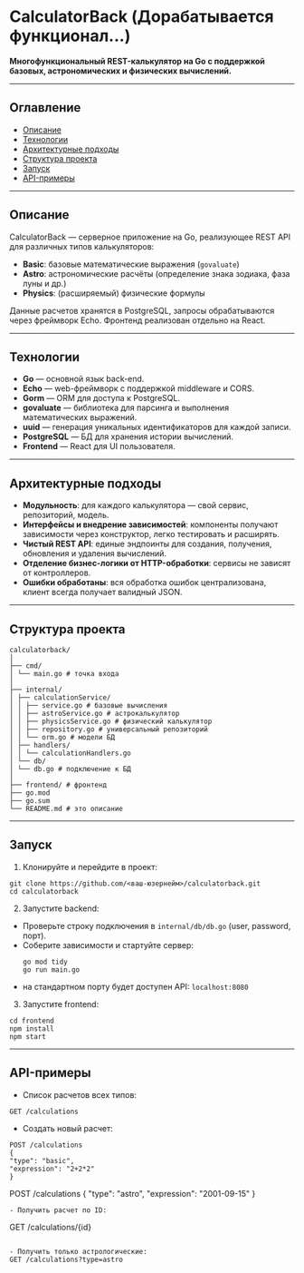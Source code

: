 # CalculatorBack (Дорабатывается функционал...)

**Многофункциональный REST-калькулятор на Go с поддержкой базовых, астрономических и физических вычислений.**

---

## Оглавление

- [Описание](#описание)
- [Технологии](#технологии)
- [Архитектурные подходы](#архитектурные-подходы)
- [Структура проекта](#структура-проекта)
- [Запуск](#запуск)
- [API-примеры](#api-примеры)

---

## Описание

CalculatorBack — серверное приложение на Go, реализующее REST API для различных типов калькуляторов:
- **Basic**: базовые математические выражения (`govaluate`)
- **Astro**: астрономические расчёты (определение знака зодиака, фаза луны и др.)
- **Physics**: (расширяемый) физические формулы

Данные расчетов хранятся в PostgreSQL, запросы обрабатываются через фреймворк Echo.
Фронтенд реализован отдельно на React.

---

## Технологии

- **Go** — основной язык back-end.
- **Echo** — web-фреймворк с поддержкой middleware и CORS.
- **Gorm** — ORM для доступа к PostgreSQL.
- **govaluate** — библиотека для парсинга и выполнения математических выражений.
- **uuid** — генерация уникальных идентификаторов для каждой записи.
- **PostgreSQL** — БД для хранения истории вычислений.
- **Frontend** — React для UI пользователя.

---

## Архитектурные подходы

- **Модульность**: для каждого калькулятора — свой сервис, репозиторий, модель.
- **Интерфейсы и внедрение зависимостей**: компоненты получают зависимости через конструктор, легко тестировать и расширять.
- **Чистый REST API**: единые эндпоинты для создания, получения, обновления и удаления вычислений.
- **Отделение бизнес-логики от HTTP-обработки**: сервисы не зависят от контроллеров.
- **Ошибки обработаны**: вся обработка ошибок централизована, клиент всегда получает валидный JSON.

---

## Структура проекта

```
calculatorback/
│
├── cmd/
│ └── main.go # точка входа
│
├── internal/
│ ├── calculationService/
│ │ ├── service.go # базовые вычисления
│ │ ├── astroService.go # астрокалькулятор
│ │ ├── physicsService.go # физический калькулятор
│ │ ├── repository.go # универсальный репозиторий
│ │ └── orm.go # модели БД
│ ├── handlers/
│ │ └── calculationHandlers.go
│ └── db/
│ └── db.go # подключение к БД
│
├── frontend/ # фронтенд
├── go.mod
├── go.sum
└── README.md # это описание
```

---

## Запуск

1. Клонируйте и перейдите в проект:
```
git clone https://github.com/<ваш-юзернейм>/calculatorback.git
cd calculatorback
```

2. Запустите backend:
- Проверьте строку подключения в `internal/db/db.go` (user, password, порт).
- Соберите зависимости и стартуйте сервер:
  ```
  go mod tidy
  go run main.go
  ```
- на стандартном порту будет доступен API: `localhost:8080`

3. Запустите frontend:
```
cd frontend
npm install
npm start
```

---

## API-примеры

- Список расчетов всех типов:
```
GET /calculations
```
- Создать новый расчет:
```
POST /calculations
{
"type": "basic",
"expression": "2+2*2"
}
```
POST /calculations
{
"type": "astro",
"expression": "2001-09-15"
}
```
- Получить расчет по ID:
```
GET /calculations/{id}
```

- Получить только астрологические:
GET /calculations?type=astro
